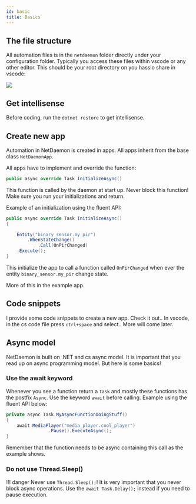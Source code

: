 ```yaml
---
id: basic
title: Basics
---
```

## The file structure

All automation files is in the `netdaemon` folder directly under your configuration folder. Typically you access these files within vscode or any other editor. This should be your root directory on you hassio share in vscode:

![](/img/docs/started/rootdir.png)

## Get intellisense

Before coding, run the `dotnet restore` to get intellisense.

## Create new app

Automation in NetDaemon is created in apps. All apps inherit from the base class `NetDaemonApp`.

All apps have to implement and override the function:

```csharp
public async override Task InitializeAsync()
```

This function is called by the daemon at start up. Never block this function! Make sure you run your initializations and return.

Example of an initialization using the fluent API:

```csharp
public async override Task InitializeAsync()
{

    Entity("binary_sensor.my_pir")
        .WhenStateChange()
            .Call(OnPirChanged)
    .Execute();
}

```

This initialize the app to call a function called `OnPirChanged` when ever the entity `binary_sensor.my_pir` change state.

More of this in the example app.

## Code snippets

I provide some code snippets to create a new app. Check it out.. In vscode, in the cs code file press `ctrl+space` and select.. More will come later.

## Async model

NetDaemon is built on .NET and cs async model. It is important that you read up on async programming model. But here is some basics!

### Use the await keyword

Whenever you see a function return a `Task` and mostly these functions has the postfix `Async`. Use the keyword `await` before calling. Example using the fluent API below:

```csharp
private async Task MyAsyncFunctionDoingStuff()
{
    await MediaPlayer("media_player.cool_player")
                .Pause().ExecuteAsync();
}
```

Remember that the function needs to be async containing this call as the example shows.

### Do not use Thread.Sleep()

!!! danger
    Never use `Thread.Sleep();`! It is very important that you never block async operations. Use the `await Task.Delay();` instead if you need to pause execution.
